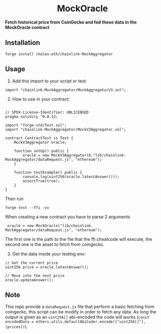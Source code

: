 # <h1 align="center"> MockOracle </h1>

**Fetch historical price from CoinGecko and fed these data in the MockOracle contract** 

## Installation

```
forge install chalex-eth/chainlink-MockAggregator
```

## Usage

1. Add this import to your script or test:

```solidity
import "chainlink-MockAggregator/MockAggregatorV3.sol";
```

2. How to use in your contract:

```solidity

// SPDX-License-Identifier: UNLICENSED
pragma solidity ^0.8.13;

import "forge-std/Test.sol";
import "chainlink-MockAggregator/MockV3Aggregator.sol";

contract ContractTest is Test {
    MockV3Aggregator oracle;

    function setUp() public {
        oracle = new MockV3Aggregator(8,"lib/chainlink-MockAggregator/dataRequest.js", "ethereum");
    }

    function testExample() public {
        console.log(uint256(oracle.latestAnswer()));
        assertTrue(true);
    }
}
```

Then run 

```forge test --ffi -vv```

When creating a new contract you have to parse 2 arguments 

```  oracle = new MockOracle("lib/chainlink-MockAggregator/dataRequest.js", "ethereum"); ```


The first one is the path to the file that the ffi cheatcode will execute, the second one is the asset to fetch from coingecko.

3. Get the data inside your testing env:


```solidity
// Get the current price
uint256 price = oracle.latestAnswer();

// Move into the next price
oracle.updateAnswer();

```


## Note

This repo provide a ```dataRequest.js``` file that perform a basic fetching from coingecko, this script can be modify in order to fetch any data. As long the output is given as an ```uint256[]``` abi-encoded the code will works (```const encodedData = ethers.utils.defaultAbiCoder.encode(["uint256[]"], [prices])```).